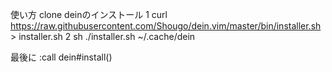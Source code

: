 使い方
clone
deinのインストール
1 curl https://raw.githubusercontent.com/Shougo/dein.vim/master/bin/installer.sh > installer.sh
2 sh ./installer.sh ~/.cache/dein

最後に
:call dein#install()
